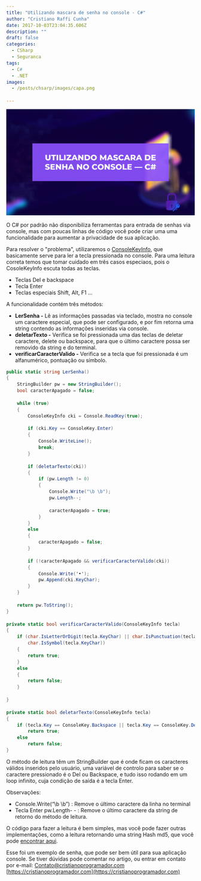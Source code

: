 ```yaml
---
title: "Utilizando mascara de senha no console - C#"
author: "Cristiano Raffi Cunha"
date: 2017-10-03T23:04:35.606Z
description: ""
draft: false
categories:
  - CSharp
  - Seguranca
tags:
  - C#
  - .NET
images:
  - /posts/chsarp/images/capa.png
  
---
```


![](./images/capa.png)

O C# por padrão não disponibiliza ferramentas para entrada de senhas via console, mas com poucas linhas de código você pode criar uma uma funcionalidade para aumentar a privacidade de sua aplicação.

Para resolver o "problema", utilizaremos o [ConsoleKeyInfo](https://msdn.microsoft.com/pt-br/library/system.consolekeyinfo%28v=vs.110%29.aspx), que basicamente serve para ler a tecla pressionada no console. Para uma leitura correta temos que tomar cuidado em três casos especiaos, pois o CosoleKeyInfo escuta todas as teclas.

- Teclas Del e backspace
- Tecla Enter
- Teclas especiais Shift, Alt, F1 …

A funcionalidade contém três métodos:

- **LerSenha -** Lê as informações passadas via teclado, mostra no console um caractere especial, que pode ser configurado, e por fim retorna uma string contendo as informações inseridas via console.
- **deletarTexto -** Verifica se foi pressionada uma das teclas de deletar caractere, delete ou backspace, para que o último caractere possa ser removido da string e do terminal.
- **verificarCaracterValido -** Verifica se a tecla que foi pressionada é um alfanumérico, pontuação ou símbolo.

```csharp
public static string LerSenha()
{
    StringBuilder pw = new StringBuilder();
    bool caracterApagado = false;

    while (true)
    {
        ConsoleKeyInfo cki = Console.ReadKey(true);

        if (cki.Key == ConsoleKey.Enter)
        {
            Console.WriteLine();
            break;
        }

        if (deletarTexto(cki))
        {
            if (pw.Length != 0)
            {
                Console.Write("\b \b");
                pw.Length--;

                caracterApagado = true;
            }
        }
        else
        {
            caracterApagado = false;
        }

        if (!caracterApagado && verificarCaracterValido(cki))
        {
            Console.Write('•');
            pw.Append(cki.KeyChar);
        }
    }

    return pw.ToString();
}

private static bool verificarCaracterValido(ConsoleKeyInfo tecla)
{
    if (char.IsLetterOrDigit(tecla.KeyChar) || char.IsPunctuation(tecla.KeyChar) ||
        char.IsSymbol(tecla.KeyChar))
    {
        return true;
    }
    else
    {
        return false;
    }

}

private static bool deletarTexto(ConsoleKeyInfo tecla)
{
    if (tecla.Key == ConsoleKey.Backspace || tecla.Key == ConsoleKey.Delete)
        return true;
    else
        return false;
}
```

O método de leitura têm um StringBuilder que é onde ficam os caracteres válidos inseridos pelo usuário, uma variável de controlo para saber se o caractere pressionado é o Del ou Backspace, e tudo isso rodando em um loop infinito, cuja condição de saída é a tecla Enter.

Observações:

- Console.Write(“\b \b”) : Remove o último caractere da linha no terminal
- Tecla Enter pw.Length- - : Remove o último caractere da string de retorno do método de leitura.

O código para fazer a leitura é bem simples, mas você pode fazer outras implementações, como a leitura retornando uma string Hash md5, que você pode [encontrar aqui](https://gist.github.com/CristianoRC/fe41af87e3cad3c76c277b4f6926dfb0).

Esse foi um exemplo de senha, que pode ser bem útil para sua aplicação console. Se tiver dúvidas pode comentar no artigo, ou entrar em contato por e-mail: [Contato@cristianoprogramador.com](mailto:contato@cristianoprogramador.com)
[https://cristianoprogramador.com](https://cristianoprogramador.com)